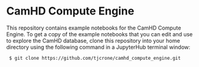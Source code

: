 # CamHD Compute Engine
This repository contains example notebooks for the CamHD Compute Engine. To get a copy of the example notebooks that you can edit and use to explore the CamHD database, clone this repository into your home directory using the following command in a JupyterHub terminal window:

```
 $ git clone https://github.com/tjcrone/camhd_compute_engine.git
```

